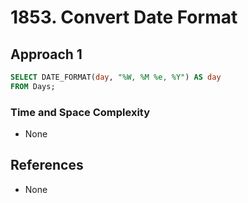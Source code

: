 # 1853. Convert Date Format

## Approach 1

```sql
SELECT DATE_FORMAT(day, "%W, %M %e, %Y") AS day
FROM Days;
```

### Time and Space Complexity
- None

## References
- None